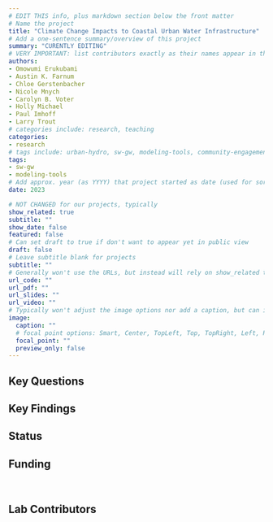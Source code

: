 ```yaml
---
# EDIT THIS info, plus markdown section below the front matter
# Name the project
title: "Climate Change Impacts to Coastal Urban Water Infrastructure"
# Add a one-sentence summary/overview of this project
summary: "CURENTLY EDITING"
# VERY IMPORTANT: list contributors exactly as their names appear in the person's Author page (e.g., Carolyn B. Voter, Rachel Zobel)
authors:
- Omowumi Erukubami
- Austin K. Farnum
- Chloe Gerstenbacher
- Nicole Mnych
- Carolyn B. Voter
- Holly Michael
- Paul Imhoff
- Larry Trout
# categories include: research, teaching
categories:
- research
# tags include: urban-hydro, sw-gw, modeling-tools, community-engagement
tags:
- sw-gw
- modeling-tools
# Add approx. year (as YYYY) that project started as date (used for sorting)
date: 2023

# NOT CHANGED for our projects, typically
show_related: true
subtitle: ""
show_date: false
featured: false
# Can set draft to true if don't want to appear yet in public view
draft: false
# Leave subtitle blank for projects
subtitle: ""
# Generally won't use the URLs, but instead will rely on show_related true to display related publications and presentations. However, exceptions may occur (e.g., CSLS video).
url_code: ""
url_pdf: ""
url_slides: ""
url_video: ""
# Typically won't adjust the image options nor add a caption, but can if needed.
image:
  caption: ""
  # focal point options: Smart, Center, TopLeft, Top, TopRight, Left, Right, BottomLeft, Bottom, BottomRight
  focal_point: ""
  preview_only: false
---
```

## Key Questions

## Key Findings

## Status

## Funding

<br>

## Lab Contributors

